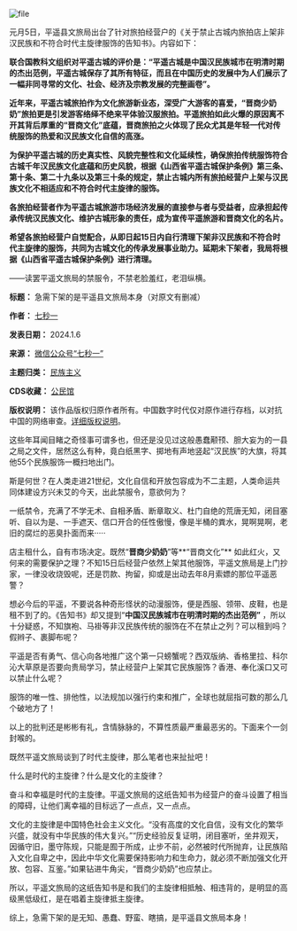 ![file](https://chinadigitaltimes.net/chinese/files/2024/01/image-1704637633730.png)


元月5日，平遥县文旅局出台了针对旅拍经营户的《关于禁止古城内旅拍店上架非汉民族和不符合时代主旋律服饰的告知书》。内容如下：


**联合国教科文组织对平遥古城的评价是：“平遥古城是中国汉民族城市在明清时期的杰出范例，平遥古城保存了其所有特征，而且在中国历史的发展中为人们展示了一幅非同寻常的文化、社会、经济及宗教发展的完整画卷”。** 


**近年来，平遥古城旅拍作为文化旅游新业态，深受广大游客的喜爱，“晋商少奶奶”旅拍更是引发游客络绎不绝来平体验汉服旅拍。平遥旅拍如此火爆的原因离不开其背后厚重的“晋商文化”底蕴，晋商旅拍之火体现了民众尤其是年轻一代对传统服饰的热爱和汉民族文化自信的高涨。** 


**为保护平遥古城的历史真实性、风貌完整性和文化延续性，确保旅拍传统服饰符合古城千年汉民族文化底蕴和历史风貌，根据《山西省平遥古城保护条例》第三条、第十条、第二十九条以及第三十条的规定，禁止古城内所有旅拍经营户上架与汉民族文化不相适应和不符合时代主旋律的服饰。** 


**各旅拍经营者作为平遥古城旅游市场经济发展的直接参与者与受益者，应承担起传承传统汉民族文化、维护古城形象的责任，成为宣传平遥旅游和晋商文化的名片。** 


**希望各旅拍经营户自觉配合，从即日起15日内自行清理下架非汉民族和不符合时代主旋律的服饰，共同为古城文化的传承发展事业助力。延期未下架者，我局将根据《山西省平遥古城保护条例》进行清理。** 


——读罢平遥文旅局的禁服令，不禁老脸羞红，老泪纵横。




**标题：** 急需下架的是平遥县文旅局本身（对原文有删减）  

**作者：** [七秒一](https://chinadigitaltimes.net/space/七秒一)  

**发表日期：** 2024.1.6  

**来源：** [微信公众号“七秒一”](https://web.archive.org/web/https://mp.weixin.qq.com/s/Bi7RCOrk7v7l4wlmZFvvxQ)  

**主题归类：** [民族主义](https://chinadigitaltimes.net/space/民族主义)  

**CDS收藏：** [公民馆](https://chinadigitaltimes.net/space/%E5%85%AC%E6%B0%91%E9%A6%86)  

**版权说明：** 该作品版权归原作者所有。中国数字时代仅对原作进行存档，以对抗中国的网络审查。[详细版权说明](https://chinadigitaltimes.net/chinese/copyright)。


这些年耳闻目睹之奇怪事可谓多也，但还是没见过这般愚蠢颟顸、胆大妄为的一县之局之文件，居然这么有种，竟白纸黑字、掷地有声地竖起“汉民族”的大旗，将其他55个民族服饰一概扫地出门。


斯是何世？在人类走进21世纪，文化自信和开放包容成为不二主题，人类命运共同体建设方兴未艾的今天，出此禁服令，意欲何为？


一纸禁令，充满了不学无术、自相矛盾、断章取义、杜门自绝的荒唐无知，闭目塞听、自以为是、一手遮天、信口开合的任性傲慢，像是半桶的粪水，晃啊晃啊，老旧的腐烂的恶臭扑面而来·····


店主租什么，自有市场决定。既然“**晋商少奶奶**”等**“晋商文化”** 如此红火，又何来的需要保护之理？不知15日后经营户依然上架其他服饰，平遥文旅局是上门抄家，一律没收烧毁呢，还是罚款、拘留，抑或是出动去年8月索嫖的那位平遥恶警？


想必今后的平遥，不要说各种奇形怪状的动漫服饰，便是西服、领带、皮鞋，也是租不到了的。《告知书》却又提到“**中国汉民族城市在明清时期的杰出范例”** ，所以十分疑惑，不知旗袍、马褂等非汉民族传统的服饰在不在禁止之列？可以租到吗？假辫子、裹脚布呢？


平遥是否有勇气、信心向各地推广这个第一只螃蟹呢？西双版纳、香格里拉、科尔沁大草原是否要向贵局学习，禁止经营户上架其它民族服饰？香港、奉化溪口又可以禁止什么呢？


服饰的唯一性、排他性，以法规加以强行约束和推广，全球也就屈指可数的那么几个破地方了！


以上的批判还是彬彬有礼，含情脉脉的，不算性质最严重最恶劣的。下面来个一剑封喉的。


既然平遥文旅局谈到了时代主旋律，那么笔者也来扯扯吧！


什么是时代的主旋律？什么是文化的主旋律？


奋斗和幸福是时代的主旋律。平遥文旅局的这纸告知书为经营户的奋斗设置了相当的障碍，让他们离幸福的目标远了一点点，又一点点。


文化的主旋律是中国特色社会主义文化。“没有高度的文化自信，没有文化的繁华兴盛，就没有中华民族的伟大复兴。”“历史经验反复证明，闭目塞听，坐井观天，因循守旧，墨守陈规，只能是囿于所成，止步不前，必然被时代所抛弃，让民族陷入文化自卑之中，因此中华文化需要保持影响力和生命力，就必须不断加强文化开放、包容、互鉴。”如果钻进牛角尖，“晋商少奶奶”也应禁止。


所以，平遥文旅局的这纸告知书是和我们的主旋律相抵触、相违背的，是明显的高级黑低级红，是在唱着主旋律抵主旋律。


综上，急需下架的是无知、愚蠢、野蛮、瞎搞，是平遥县文旅局本身！

